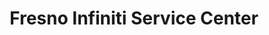 ---
title: "Fresno Infiniti Service Center"
url: /fresno/fresno-infiniti-service-center/
shop: car repair
---